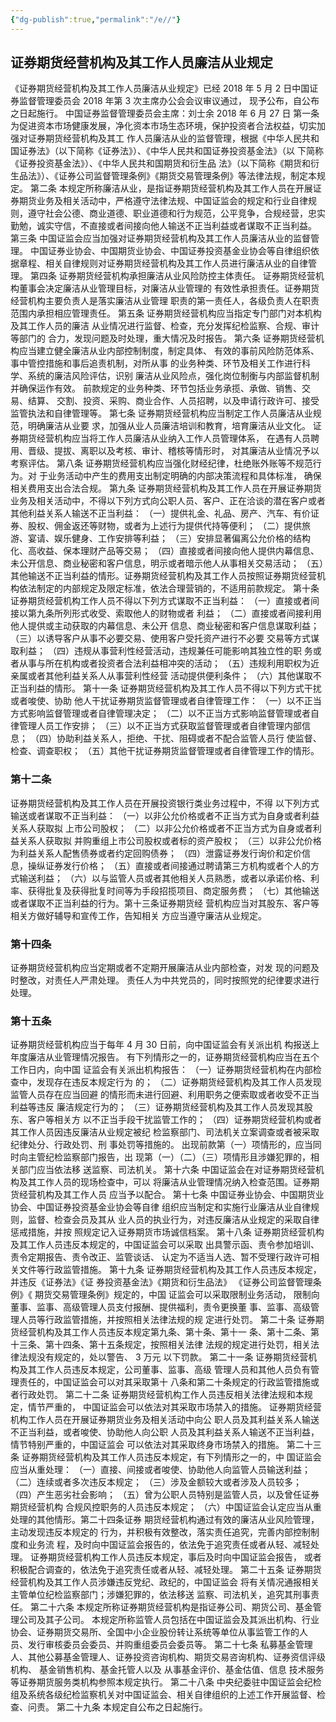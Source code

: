 ```yaml
---
{"dg-publish":true,"permalink":"/e//"}
---
```


## 证券期货经营机构及其工作人员廉洁从业规定
《证券期货经营机构及其工作人员廉洁从业规定》已经 2018 年 5 月 2
日中国证券监督管理委员会 2018 年第 3 次主席办公会会议审议通过，
现予公布，自公布之日起施行。
中国证券监督管理委员会主席：刘士余
2018 年 6 月 27 日
第一条
为促进资本市场健康发展，净化资本市场生态环境，保护投资者合法权益，切实加强对证券期货经营机构及其工 作人员廉洁从业的监督管理，根据《中华人民共和国证券法》（以下简称《证券法》）、《中华人民共和国证券投资基金法》（以 下简称《证券投资基金法》）、《中华人民共和国期货和衍生品 法》（以下简称《期货和衍生品法》）、《证券公司监督管理条例》《期货交易管理条例》等法律法规，制定本规定。
第二条
本规定所称廉洁从业，是指证券期货经营机构及其工作人员在开展证券期货业务及相关活动中，严格遵守法律法规、中国证监会的规定和行业自律规则，遵守社会公德、商业道德、职业道德和行为规范，公平竞争，合规经营，忠实勤勉，诚实守信，不直接或者间接向他人输送不正当利益或者谋取不正当利益。
第三条
中国证监会应当加强对证券期货经营机构及其工作人员廉洁从业的监督管理。
中国证券业协会、中国期货业协会、中国证券投资基金业协会等自律组织依据章程、相关自律规则对证券期货经营机构及其工作人员进行廉洁从业的自律管理。
第四条
证券期货经营机构承担廉洁从业风险防控主体责任。
证券期货经营机构董事会决定廉洁从业管理目标，对廉洁从业管理的
有效性承担责任。证券期货经营机构主要负责人是落实廉洁从业管理
职责的第一责任人，各级负责人在职责范围内承担相应管理责任。
第五条
证券期货经营机构应当指定专门部门对本机构及其工作人员的廉洁
从业情况进行监督、检查，充分发挥纪检监察、合规、审计等部门的
合力，发现问题及时处理，重大情况及时报告。
第六条
证券期货经营机构应当建立健全廉洁从业内部控制制度，制定具体、
有效的事前风险防范体系、事中管控措施和事后追责机制，对所从事
的业务种类、环节及相关工作进行科学、系统的廉洁风险评估，识别
廉洁从业风险点，强化岗位制衡与内部监督机制并确保运作有效。
前款规定的业务种类、环节包括业务承揽、承做、销售、交易、结算、
交割、投资、采购、商业合作、人员招聘，以及申请行政许可、接受
监管执法和自律管理等。
第七条
证券期货经营机构应当制定工作人员廉洁从业规范，明确廉洁从业要
求，加强从业人员廉洁培训和教育，培育廉洁从业文化。
证券期货经营机构应当将工作人员廉洁从业纳入工作人员管理体系，
在遇有人员聘用、晋级、提拔、离职以及考核、审计、稽核等情形时，
对其廉洁从业情况予以考察评估。
第八条
证券期货经营机构应当强化财经纪律，杜绝账外账等不规范行为。对
于业务活动中产生的费用支出制定明确的内部决策流程和具体标准，
确保相关费用支出合法合规。
第九条
证券期货经营机构及其工作人员在开展证券期货业务及相关活动中，不得以下列方式向公职人员、客户、正在洽谈的潜在客户或者其他利益关系人输送不正当利益：
（一）提供礼金、礼品、房产、汽车、有价证券、股权、佣金返还等财物，或者为上述行为提供代持等便利；
（二）提供旅游、宴请、娱乐健身、工作安排等利益；
（三）安排显著偏离公允价格的结构化、高收益、保本理财产品等交易；
（四）直接或者间接向他人提供内幕信息、未公开信息、商业秘密和客户信息，明示或者暗示他人从事相关交易活动；
（五）其他输送不正当利益的情形。证券期货经营机构及其工作人员按照证券期货经营机构依法制定的内部规定及限定标准，依法合理营销的，不适用前款规定。
第十条
证券期货经营机构工作人员不得以下列方式谋取不正当利益：
（一）直接或者间接以第九条所列形式收受、索取他人的财物或者
利益；
（二）直接或者间接利用他人提供或主动获取的内幕信息、未公开
信息、商业秘密和客户信息谋取利益；
（三）以诱导客户从事不必要交易、使用客户受托资产进行不必要
交易等方式谋取利益；
（四）违规从事营利性经营活动，违规兼任可能影响其独立性的职
务或者从事与所在机构或者投资者合法利益相冲突的活动；
（五）违规利用职权为近亲属或者其他利益关系人从事营利性经营
活动提供便利条件；
（六）其他谋取不正当利益的情形。
第十一条
证券期货经营机构及其工作人员不得以下列方式干扰或者唆使、协助
他人干扰证券期货监督管理或者自律管理工作：
（一）以不正当方式影响监督管理或者自律管理决定；
（二）以不正当方式影响监督管理或者自律管理人员工作安排；
（三）以不正当方式获取监督管理或者自律管理内部信息；
（四）协助利益关系人，拒绝、干扰、阻碍或者不配合监管人员行
使监督、检查、调查职权；
（五）其他干扰证券期货监督管理或者自律管理工作的情形。
### 第十二条
证券期货经营机构及其工作人员在开展投资银行类业务过程中，不得
以下列方式输送或者谋取不正当利益：
（一）以非公允价格或者不正当方式为自身或者利益关系人获取拟
上市公司股权；
（二）以非公允价格或者不正当方式为自身或者利益关系人获取拟
并购重组上市公司股权或者标的资产股权；
（三）以非公允价格为利益关系人配售债券或者约定回购债券；
（四）泄露证券发行询价和定价信息，操纵证券发行价格；
（五）直接或者间接通过聘请第三方机构或者个人的方式输送利益；
（六）以与监管人员或者其他相关人员熟悉，或者以承诺价格、利
率、获得批复及获得批复时间等为手段招揽项目、商定服务费；
（七）其他输送或者谋取不正当利益的行为。第十三条证券期货经
营机构应当对其股东、客户等相关方做好辅导和宣传工作，告知相关
方应当遵守廉洁从业规定。
### 第十四条
证券期货经营机构应当定期或者不定期开展廉洁从业内部检查，对发
现的问题及时整改，对责任人严肃处理。
责任人为中共党员的，同时按照党的纪律要求进行处理。
### 第十五条
证券期货经营机构应当于每年 4 月 30 日前，向中国证监会有关派出机
构报送上年度廉洁从业管理情况报告。
有下列情形之一的，证券期货经营机构应当在五个工作日内，向中国
证监会有关派出机构报告：
（一）证券期货经营机构在内部检查中，发现存在违反本规定行为
的；
（二）证券期货经营机构及其工作人员发现监管人员存在应当回避
的情形而未进行回避、利用职务之便索取或者收受不正当利益等违反
廉洁规定行为的；
（三）证券期货经营机构及其工作人员发现其股东、客户等相关方
以不正当手段干扰监管工作的；
（四）证券期货经营机构或者其工作人员因违反廉洁从业规定被纪
检监察部门、司法机关立案调查或者被采取纪律处分、行政处罚、刑
事处罚等措施的。
出现前款第（一）项情形的，应当同时向主管纪检监察部门报告，出
现第（一）（二）（三）项情形且涉嫌犯罪的，相关部门应当依法移
送监察、司法机关。
第十六条
中国证监会在对证券期货经营机构及其工作人员的现场检查中，可以
将廉洁从业管理情况纳入检查范围。证券期货经营机构及其工作人员
应当予以配合。
第十七条
中国证券业协会、中国期货业协会、中国证券投资基金业协会等自律
组织应当制定和实施行业廉洁从业自律规则，监督、检查会员及其从
业人员的执业行为，对违反廉洁从业规定的采取自律惩戒措施，并按
照规定记入证券期货市场诚信档案。
第十八条
证券期货经营机构及其工作人员违反本规定的，中国证监会可以采取
出具警示函、责令参加培训、责令定期报告、责令改正、监管谈话、
认定为不适当人选、暂不受理行政许可相关文件等行政监管措施。
第十九条
证券期货经营机构及其工作人员违反本规定，并违反《证券法》《证
券投资基金法》《期货和衍生品法》 《证券公司监督管理条例》《
期货交易管理条例》规定的，中国 证监会可以采取限制业务活动，
限制向董事、监事、高级管理人员支付报酬、提供福利，责令更换董
事、监事、高级管理人员等行政监管措施，并按照相关法律法规的规
定进行处罚。
第二十条
证券期货经营机构及其工作人员违反本规定第九条、第十条、第十一
条、第十二条、第十三条、第十四条、第十五条规定，按照相关法律
法规的规定进行处罚，相关法律法规没有规定的，处以警告、 3 万元
以下罚款。
第二十一条
证券期货经营机构及其工作人员违反本规定，公司董事、监事、高级
管理人员和其他人员负有管理责任的，中国证监会可以对其采取第十
八条和第二十条规定的行政监管措施或者行政处罚。
第二十二条
证券期货经营机构工作人员违反相关法律法规和本规定，情节严重的，
中国证监会可以依法对其采取市场禁入的措施。
证券期货经营机构工作人员在开展证券期货业务及相关活动中向公
职人员及其利益关系人输送不正当利益，或者唆使、协助他人向公职
人员及其利益关系人输送不正当利益，情节特别严重的，中国证监会
可以依法对其采取终身市场禁入的措施。
第二十三条
证券期货经营机构及其工作人员违反本规定，有下列情形之一的，中
国证监会应当从重处理：
（一）直接、间接或者唆使、协助他人向监管人员输送利益；
（二）连续或者多次违反本规定；
（三）涉及金额较大或者涉及人员较多；
（四）产生恶劣社会影响；
（五）曾为公职人员特别是监管人员，以及曾任证券期货经营机构
合规风控职务的人员违反本规定；
（六）中国证监会认定应当从重处理的其他情形。第二十四条证券
期货经营机构通过有效的廉洁从业风险管理，主动发现违反本规定的
行为，并积极有效整改，落实责任追究，完善内部控制制度和业务流
程，及时向中国证监会报告的，依法免于追究责任或者从轻、减轻处
理。
证券期货经营机构工作人员违反本规定，事后及时向中国证监会报告，
或者积极配合调查的，依法免于追究责任或者从轻、减轻处理。
第二十五条
证券期货经营机构及其工作人员涉嫌违反党纪、政纪的，中国证监会
将有关情况通报相关主管单位纪检监察部门；涉嫌犯罪的，依法移送
监察、司法机关，追究其刑事责任。
第二十六条
本规定所称证券期货经营机构是指证券公司、期货公司、基金管理公司及其子公司。
本规定所称监管人员包括在中国证监会及其派出机构、行业协会、证券期货交易所、全国中小企业股份转让系统等单位从事监管工作的人
员、发行审核委员会委员、并购重组委员会委员等。
第二十七条
私募基金管理人、其他公募基金管理人、证券投资咨询机构、期货交易咨询机构、证券资信评级机构、 基金销售机构、基金托管人以及
从事基金评价、基金估值、信息 技术服务等证券期货服务类机构参照本规定执行。
第二十八条
中央纪委驻中国证监会纪检组及系统各级纪检监察机关对中国证监会、相关自律组织的上述工作开展监督、检查、问责。
第二十九条
本规定自公布之日起施行。